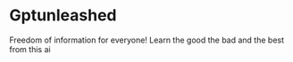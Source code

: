 # Gptunleashed
Freedom of information for everyone! Learn the good the bad and the best from this ai

